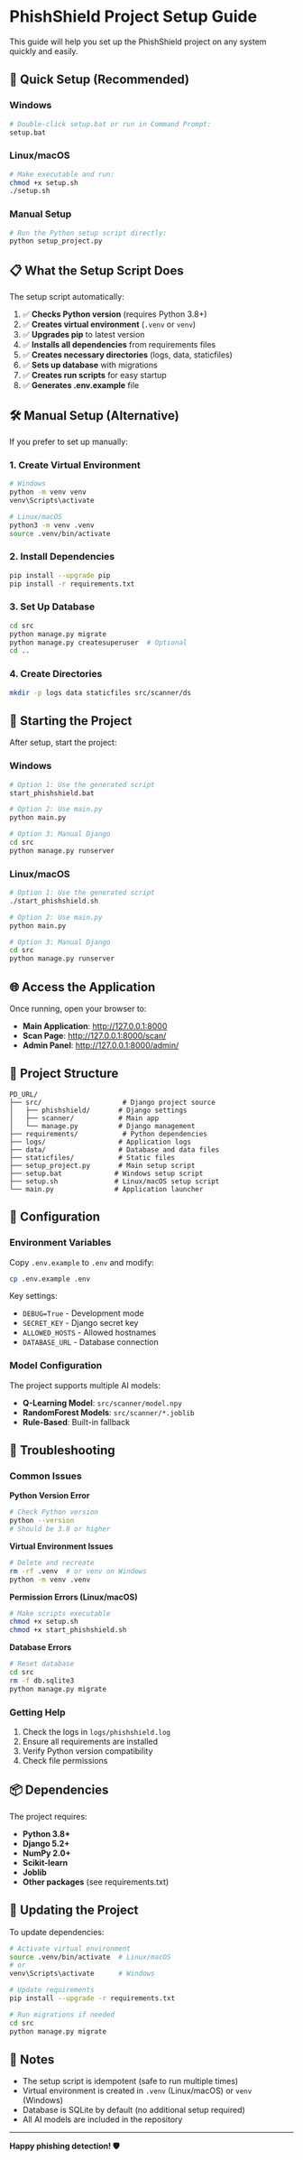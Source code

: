# PhishShield Project Setup Guide

This guide will help you set up the PhishShield project on any system quickly and easily.

## 🚀 Quick Setup (Recommended)

### Windows
```bash
# Double-click setup.bat or run in Command Prompt:
setup.bat
```

### Linux/macOS
```bash
# Make executable and run:
chmod +x setup.sh
./setup.sh
```

### Manual Setup
```bash
# Run the Python setup script directly:
python setup_project.py
```

## 📋 What the Setup Script Does

The setup script automatically:

1. ✅ **Checks Python version** (requires Python 3.8+)
2. ✅ **Creates virtual environment** (`.venv` or `venv`)
3. ✅ **Upgrades pip** to latest version
4. ✅ **Installs all dependencies** from requirements files
5. ✅ **Creates necessary directories** (logs, data, staticfiles)
6. ✅ **Sets up database** with migrations
7. ✅ **Creates run scripts** for easy startup
8. ✅ **Generates .env.example** file

## 🛠️ Manual Setup (Alternative)

If you prefer to set up manually:

### 1. Create Virtual Environment
```bash
# Windows
python -m venv venv
venv\Scripts\activate

# Linux/macOS
python3 -m venv .venv
source .venv/bin/activate
```

### 2. Install Dependencies
```bash
pip install --upgrade pip
pip install -r requirements.txt
```

### 3. Set Up Database
```bash
cd src
python manage.py migrate
python manage.py createsuperuser  # Optional
cd ..
```

### 4. Create Directories
```bash
mkdir -p logs data staticfiles src/scanner/ds
```

## 🎯 Starting the Project

After setup, start the project:

### Windows
```bash
# Option 1: Use the generated script
start_phishshield.bat

# Option 2: Use main.py
python main.py

# Option 3: Manual Django
cd src
python manage.py runserver
```

### Linux/macOS
```bash
# Option 1: Use the generated script
./start_phishshield.sh

# Option 2: Use main.py
python main.py

# Option 3: Manual Django
cd src
python manage.py runserver
```

## 🌐 Access the Application

Once running, open your browser to:
- **Main Application**: http://127.0.0.1:8000
- **Scan Page**: http://127.0.0.1:8000/scan/
- **Admin Panel**: http://127.0.0.1:8000/admin/

## 📁 Project Structure

```
PD_URL/
├── src/                    # Django project source
│   ├── phishshield/       # Django settings
│   ├── scanner/           # Main app
│   └── manage.py          # Django management
├── requirements/           # Python dependencies
├── logs/                  # Application logs
├── data/                  # Database and data files
├── staticfiles/           # Static files
├── setup_project.py       # Main setup script
├── setup.bat             # Windows setup script
├── setup.sh              # Linux/macOS setup script
└── main.py               # Application launcher
```

## 🔧 Configuration

### Environment Variables
Copy `.env.example` to `.env` and modify:
```bash
cp .env.example .env
```

Key settings:
- `DEBUG=True` - Development mode
- `SECRET_KEY` - Django secret key
- `ALLOWED_HOSTS` - Allowed hostnames
- `DATABASE_URL` - Database connection

### Model Configuration
The project supports multiple AI models:
- **Q-Learning Model**: `src/scanner/model.npy`
- **RandomForest Models**: `src/scanner/*.joblib`
- **Rule-Based**: Built-in fallback

## 🐛 Troubleshooting

### Common Issues

**Python Version Error**
```bash
# Check Python version
python --version
# Should be 3.8 or higher
```

**Virtual Environment Issues**
```bash
# Delete and recreate
rm -rf .venv  # or venv on Windows
python -m venv .venv
```

**Permission Errors (Linux/macOS)**
```bash
# Make scripts executable
chmod +x setup.sh
chmod +x start_phishshield.sh
```

**Database Errors**
```bash
# Reset database
cd src
rm -f db.sqlite3
python manage.py migrate
```

### Getting Help

1. Check the logs in `logs/phishshield.log`
2. Ensure all requirements are installed
3. Verify Python version compatibility
4. Check file permissions

## 📦 Dependencies

The project requires:
- **Python 3.8+**
- **Django 5.2+**
- **NumPy 2.0+**
- **Scikit-learn**
- **Joblib**
- **Other packages** (see requirements.txt)

## 🔄 Updating the Project

To update dependencies:
```bash
# Activate virtual environment
source .venv/bin/activate  # Linux/macOS
# or
venv\Scripts\activate      # Windows

# Update requirements
pip install --upgrade -r requirements.txt

# Run migrations if needed
cd src
python manage.py migrate
```

## 📝 Notes

- The setup script is idempotent (safe to run multiple times)
- Virtual environment is created in `.venv` (Linux/macOS) or `venv` (Windows)
- Database is SQLite by default (no additional setup required)
- All AI models are included in the repository

---

**Happy phishing detection! 🛡️**
